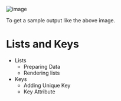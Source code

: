 ![image](https://user-images.githubusercontent.com/113676689/228861769-30a597a5-76c1-41eb-9f49-1a6386ead64a.png)

To get a sample output like the above image.

# Lists and Keys

- Lists
  - Preparing Data
  - Rendering lists
- Keys
  - Adding Unique Key
  - Key Attribute
